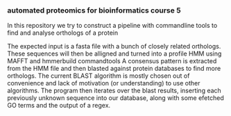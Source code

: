 ### automated proteomics for bioinformatics course 5


In this repository we try to construct a pipeline with commandline tools to find and analyse orthologs of a protein

The expected input is a fasta file with a bunch of closely related orthologs.
These sequences will then be alligned and turned into a profile HMM using MAFFT and hmmerbuild commandtools
A consensus pattern is extracted from the HMM file and then blasted against protein databases to find more orthologs.
The current BLAST algorithm is mostly chosen out of convenience and lack of motivation (or understanding) to use other algorithms.
The program then iterates over the blast results, inserting each previously unknown sequence into our database, along with some efetched GO terms and the output of a regex.
